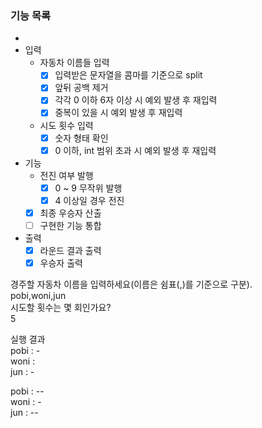 ### 기능 목록
- 
- 입력
  - 자동차 이름들 입력
    - [x] 입력받은 문자열을 콤마를 기준으로 split
    - [x] 앞뒤 공백 제거
    - [X] 각각 0 이하 6자 이상 시 예외 발생 후 재입력
    - [x] 중복이 있을 시 예외 발생 후 재입력
  - 시도 횟수 입력
    - [x] 숫자 형태 확인
    - [x] 0 이하, int 범위 초과 시 예외 발생 후 재입력

- 기능
  - 전진 여부 발행
    - [x] 0 ~ 9 무작위 발행
    - [x] 4 이상일 경우 전진
  - [x] 최종 우승자 산출 
  - [ ] 구현한 기능 통합   

- 출력
  - [x] 라운드 결과 출력
  - [x] 우승자 출력

경주할 자동차 이름을 입력하세요(이름은 쉼표(,)를 기준으로 구분).   
pobi,woni,jun   
시도할 횟수는 몇 회인가요?   
5

실행 결과   
pobi : -   
woni :   
jun : -   

pobi : --   
woni : -   
jun : --   